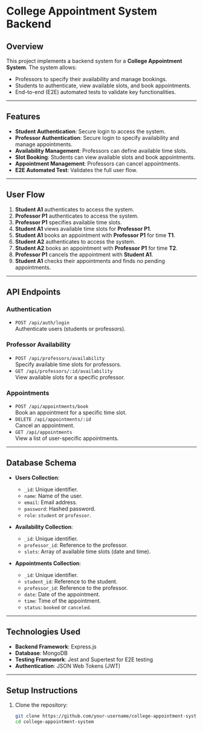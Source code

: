 # College Appointment System Backend

## Overview
This project implements a backend system for a **College Appointment System**. The system allows:
- Professors to specify their availability and manage bookings.
- Students to authenticate, view available slots, and book appointments.
- End-to-end (E2E) automated tests to validate key functionalities.

---

## Features
- **Student Authentication**: Secure login to access the system.
- **Professor Authentication**: Secure login to specify availability and manage appointments.
- **Availability Management**: Professors can define available time slots.
- **Slot Booking**: Students can view available slots and book appointments.
- **Appointment Management**: Professors can cancel appointments.
- **E2E Automated Test**: Validates the full user flow.

---

## User Flow
1. **Student A1** authenticates to access the system.
2. **Professor P1** authenticates to access the system.
3. **Professor P1** specifies available time slots.
4. **Student A1** views available time slots for **Professor P1**.
5. **Student A1** books an appointment with **Professor P1** for time **T1**.
6. **Student A2** authenticates to access the system.
7. **Student A2** books an appointment with **Professor P1** for time **T2**.
8. **Professor P1** cancels the appointment with **Student A1**.
9. **Student A1** checks their appointments and finds no pending appointments.

---

## API Endpoints

### **Authentication**
- `POST /api/auth/login`  
  Authenticate users (students or professors).

### **Professor Availability**
- `POST /api/professors/availability`  
  Specify available time slots for professors.  
- `GET /api/professors/:id/availability`  
  View available slots for a specific professor.

### **Appointments**
- `POST /api/appointments/book`  
  Book an appointment for a specific time slot.  
- `DELETE /api/appointments/:id`  
  Cancel an appointment.  
- `GET /api/appointments`  
  View a list of user-specific appointments.

---

## Database Schema
- **Users Collection**:
  - `_id`: Unique identifier.
  - `name`: Name of the user.
  - `email`: Email address.
  - `password`: Hashed password.
  - `role`: `student` or `professor`.

- **Availability Collection**:
  - `_id`: Unique identifier.
  - `professor_id`: Reference to the professor.
  - `slots`: Array of available time slots (date and time).

- **Appointments Collection**:
  - `_id`: Unique identifier.
  - `student_id`: Reference to the student.
  - `professor_id`: Reference to the professor.
  - `date`: Date of the appointment.
  - `time`: Time of the appointment.
  - `status`: `booked` or `canceled`.

---

## Technologies Used
- **Backend Framework**: Express.js
- **Database**: MongoDB
- **Testing Framework**: Jest and Supertest for E2E testing
- **Authentication**: JSON Web Tokens (JWT)

---

## Setup Instructions
1. Clone the repository:
   ```bash
   git clone https://github.com/your-username/college-appointment-system.git
   cd college-appointment-system
